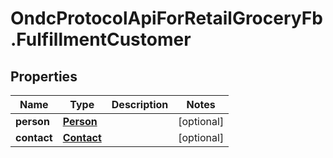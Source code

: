 # OndcProtocolApiForRetailGroceryFb.FulfillmentCustomer

## Properties
Name | Type | Description | Notes
------------ | ------------- | ------------- | -------------
**person** | [**Person**](Person.md) |  | [optional] 
**contact** | [**Contact**](Contact.md) |  | [optional] 
